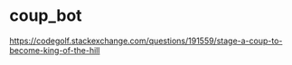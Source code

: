 # coup_bot
https://codegolf.stackexchange.com/questions/191559/stage-a-coup-to-become-king-of-the-hill
